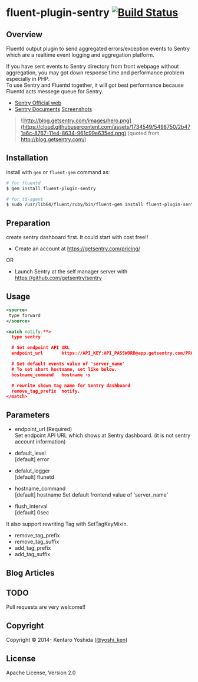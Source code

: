 # fluent-plugin-sentry [![Build Status](https://travis-ci.org/y-ken/fluent-plugin-sentry.png?branch=master)](https://travis-ci.org/y-ken/fluent-plugin-sentry)

## Overview

Fluentd output plugin to send aggregated errors/exception events to Sentry which are a realtime event logging and aggregation platform.<br>

If you have sent events to Sentry directory from front webpage without aggregation, you may got down response time and performance problem especially in PHP.<br>
To use Sentry and Fluentd together, it will got best performance because Fluentd acts messege queue for Sentry.

* [Sentry Official web](https://getsentry.com/welcome/)
* [Sentry Documents](http://sentry.readthedocs.org/en/latest/) [Screenshots](https://github.com/getsentry/sentry#screenshots)

> ![http://blog.getsentry.com/images/hero.png](https://cloud.githubusercontent.com/assets/1734549/5498750/2b471a6c-8767-11e4-8634-961c99e635ed.png)
(quoted from http://blog.getsentry.com/)


## Installation

install with `gem` or `fluent-gem` command as:

```bash
# for fluentd
$ gem install fluent-plugin-sentry

# for td-agent
$ sudo /usr/lib64/fluent/ruby/bin/fluent-gem install fluent-plugin-sentry
```

## Preparation

create sentry dashboard first. It could start with cost free!!

* Create an account at https://getsentry.com/pricing/

OR

* Launch Sentry at the self manager server with https://github.com/getsentry/sentry

## Usage

```xml
<source>
 type forward
</source>

<match notify.**>
  type sentry

  # Set endpoint API URL
  endpoint_url       https://API_KEY:API_PASSWORD@app.getsentry.com/PROJECT_ID

  # Set default events value of 'server_name'
  # To set short hostname, set like below.
  hostname_command   hostname -s

  # rewrite shown tag name for Sentry dashboard
  remove_tag_prefix  notify.
</match>
```

## Parameters

* endpoint_url (Required)<br>
Set endpoint API URL which shows at Sentry dashboard. (it is not sentry account information)

* default_level<br>
[default] error

* defalut_logger<br>
[default] flunetd

* hostname_command<br>
[default] hostname
Set default frontend value of 'server_name'

* flush_interval<br>
[default] 0sec

It also support rewriting Tag with SetTagKeyMixin.

* remove_tag_prefix
* remove_tag_suffix
* add_tag_prefix
* add_tag_suffix

## Blog Articles

## TODO

Pull requests are very welcome!!

## Copyright

Copyright © 2014- Kentaro Yoshida ([@yoshi_ken](https://twitter.com/yoshi_ken))

## License

Apache License, Version 2.0
